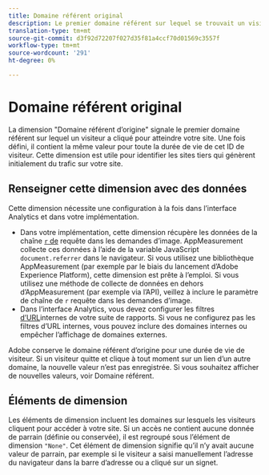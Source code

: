 ```yaml
---
title: Domaine référent original
description: Le premier domaine référent sur lequel se trouvait un visiteur avant de cliquer pour accéder à votre site.
translation-type: tm+mt
source-git-commit: d3f92d72207f027d35f81a4ccf70d01569c3557f
workflow-type: tm+mt
source-wordcount: '291'
ht-degree: 0%

---
```



# Domaine référent original

La dimension &quot;Domaine référent d’origine&quot; signale le premier domaine référent sur lequel un visiteur a cliqué pour atteindre votre site. Une fois défini, il contient la même valeur pour toute la durée de vie de cet ID de visiteur. Cette dimension est utile pour identifier les sites tiers qui génèrent initialement du trafic sur votre site.

## Renseigner cette dimension avec des données

Cette dimension nécessite une configuration à la fois dans l’interface Analytics et dans votre implémentation.

* Dans votre implémentation, cette dimension récupère les données de la chaîne [`r` de](/help/implement/validate/query-parameters.md) requête dans les demandes d’image. AppMeasurement collecte ces données à l’aide de la variable JavaScript `document.referrer` dans le navigateur. Si vous utilisez une bibliothèque AppMeasurement (par exemple par le biais du lancement d’Adobe Experience Platform), cette dimension est prête à l’emploi. Si vous utilisez une méthode de collecte de données en dehors d’AppMeasurement (par exemple via l’API), veillez à inclure le paramètre de chaîne de `r` requête dans les demandes d’image.
* Dans l’interface Analytics, vous devez configurer les filtres [d’URL](/help/admin/admin/internal-url-filter-admin.md)internes de votre suite de rapports. Si vous ne configurez pas les filtres d’URL internes, vous pouvez inclure des domaines internes ou empêcher l’affichage de domaines externes.

Adobe conserve le domaine référent d’origine pour une durée de vie de visiteur. Si un visiteur quitte et clique à tout moment sur un lien d’un autre domaine, la nouvelle valeur n’est pas enregistrée. Si vous souhaitez afficher de nouvelles valeurs, voir Domaine [](referring-domain.md)référent.

## Éléments de dimension

Les éléments de dimension incluent les domaines sur lesquels les visiteurs cliquent pour accéder à votre site. Si un accès ne contient aucune donnée de parrain (définie ou conservée), il est regroupé sous l’élément de dimension `"None"`. Cet élément de dimension signifie qu’il n’y avait aucune valeur de parrain, par exemple si le visiteur a saisi manuellement l’adresse du navigateur dans la barre d’adresse ou a cliqué sur un signet.
